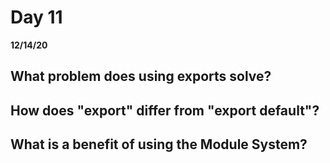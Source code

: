 # Day 11
__12/14/20__

## What problem does using exports solve?

## How does "export" differ from "export default"?

## What is a benefit of using the Module System?